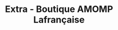 ---
title: "Extra - Boutique AMOMP Lafrançaise"
url: /lafrancaise/extra-boutique-amomp-lafrancaise/
shop: Elektronik
---